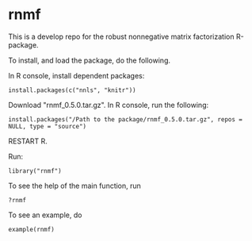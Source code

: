 rnmf
====

This is a develop repo for the robust nonnegative matrix factorization R-package.

To install, and load the package, do the following.

In R console, install dependent packages:

```
install.packages(c("nnls", "knitr"))
```
Download "rnmf_0.5.0.tar.gz". In R console, run the following:

```
install.packages("/Path to the package/rnmf_0.5.0.tar.gz", repos = NULL, type = "source")
```
RESTART R. 

Run:

```
library("rnmf")
```

To see the help of the main function, run

```
?rnmf
```
To see an example, do

```
example(rnmf)
```
